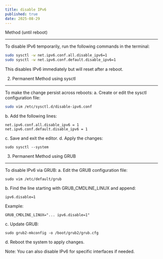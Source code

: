 ```yaml
---
title: disable IPv6
published: true
date: 2025-08-29
---
```


Method (until reboot)

* * *

To disable IPv6 temporarily, run the following commands in the terminal:

```bash
sudo sysctl -w net.ipv6.conf.all.disable_ipv6=1
sudo sysctl -w net.ipv6.conf.default.disable_ipv6=1
```

This disables IPv6 immediately but will reset after a reboot.

2. Permanent Method using sysctl


* * *

To make the change persist across reboots:
a. Create or edit the sysctl configuration file:

```bash
sudo vim /etc/sysctl.d/disable-ipv6.conf
```

b. Add the following lines:

```
net.ipv6.conf.all.disable_ipv6 = 1
net.ipv6.conf.default.disable_ipv6 = 1
```

c. Save and exit the editor.
d. Apply the changes:

```
sudo sysctl --system
```

3. Permanent Method using GRUB

* * *


To disable IPv6 via GRUB:
a. Edit the GRUB configuration file:

```
sudo vim /etc/default/grub
```

b. Find the line starting with GRUB_CMDLINE_LINUX and append:

```
ipv6.disable=1
```

Example:
```
GRUB_CMDLINE_LINUX="... ipv6.disable=1"
```

c. Update GRUB:

```
sudo grub2-mkconfig -o /boot/grub2/grub.cfg
```

d. Reboot the system to apply changes.

Note: You can also disable IPv6 for specific interfaces if needed.
